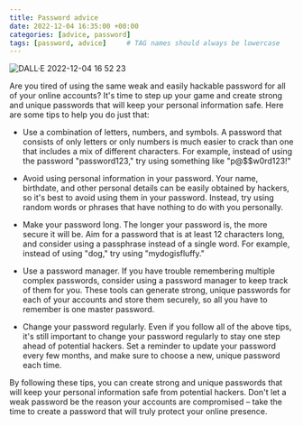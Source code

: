 ```yaml
---
title: Password advice
date: 2022-12-04 16:35:00 +00:00
categories: [advice, password]
tags: [password, advice]     # TAG names should always be lowercase
---
```


![DALL·E 2022-12-04 16 52 23](https://user-images.githubusercontent.com/5285547/205504264-ac30cd61-57a2-4275-8237-d71b9e08002b.png)

Are you tired of using the same weak and easily hackable password for all of your online accounts? It's time to step up your game and create strong and unique passwords that will keep your personal information safe. Here are some tips to help you do just that:

- Use a combination of letters, numbers, and symbols. A password that consists of only letters or only numbers is much easier to crack than one that includes a mix of different characters. For example, instead of using the password "password123," try using something like "p@$$w0rd123!"

- Avoid using personal information in your password. Your name, birthdate, and other personal details can be easily obtained by hackers, so it's best to avoid using them in your password. Instead, try using random words or phrases that have nothing to do with you personally.

- Make your password long. The longer your password is, the more secure it will be. Aim for a password that is at least 12 characters long, and consider using a passphrase instead of a single word. For example, instead of using "dog," try using "mydogisfluffy."

- Use a password manager. If you have trouble remembering multiple complex passwords, consider using a password manager to keep track of them for you. These tools can generate strong, unique passwords for each of your accounts and store them securely, so all you have to remember is one master password.

- Change your password regularly. Even if you follow all of the above tips, it's still important to change your password regularly to stay one step ahead of potential hackers. Set a reminder to update your password every few months, and make sure to choose a new, unique password each time.

By following these tips, you can create strong and unique passwords that will keep your personal information safe from potential hackers. Don't let a weak password be the reason your accounts are compromised – take the time to create a password that will truly protect your online presence.

